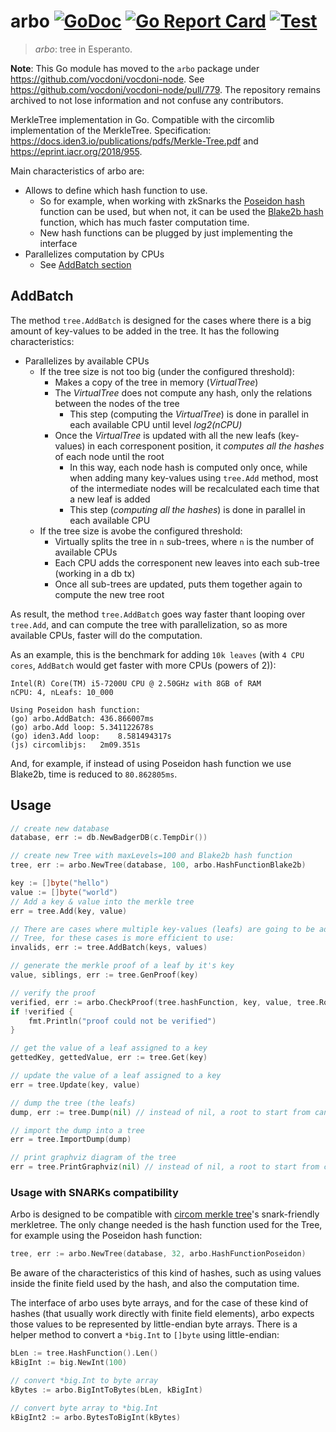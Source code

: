 # arbo [![GoDoc](https://godoc.org/github.com/vocdoni/arbo?status.svg)](https://godoc.org/github.com/vocdoni/arbo) [![Go Report Card](https://goreportcard.com/badge/github.com/vocdoni/arbo)](https://goreportcard.com/report/github.com/vocdoni/arbo) [![Test](https://github.com/vocdoni/arbo/workflows/Test/badge.svg)](https://github.com/vocdoni/arbo/actions?query=workflow%3ATest)

> *arbo*: tree in Esperanto.

**Note**: This Go module has moved to the `arbo` package under https://github.com/vocdoni/vocdoni-node. See https://github.com/vocdoni/vocdoni-node/pull/779. The repository remains archived to not lose information and not confuse any contributors.

MerkleTree implementation in Go. Compatible with the circomlib implementation of
the MerkleTree. Specification: https://docs.iden3.io/publications/pdfs/Merkle-Tree.pdf and https://eprint.iacr.org/2018/955.

Main characteristics of arbo are:
- Allows to define which hash function to use.
	- So for example, when working with zkSnarks the [Poseidon hash](https://eprint.iacr.org/2019/458.pdf) function can be used, but when not, it can be used the [Blake2b hash](https://www.blake2.net/blake2.pdf) function, which has much faster computation time.
	- New hash functions can be plugged by just implementing the interface
- Parallelizes computation by CPUs
	- See [AddBatch section](https://github.com/vocdoni/arbo#addbatch)

## AddBatch
The method `tree.AddBatch` is designed for the cases where there is a big amount of key-values to be added in the tree. It has the following characteristics:
- Parallelizes by available CPUs
	- If the tree size is not too big (under the configured threshold):
		- Makes a copy of the tree in memory (*VirtualTree*)
		- The *VirtualTree* does not compute any hash, only the relations between the nodes of the tree
			- This step (computing the *VirtualTree*) is done in parallel in each available CPU until level *log2(nCPU)*
		- Once the *VirtualTree* is updated with all the new leafs (key-values) in each corresponent position, it *computes all the hashes* of each node until the root
			- In this way, each node hash is computed only once, while when adding many key-values using `tree.Add` method, most of the intermediate nodes will be recalculated each time that a new leaf is added
			- This step (*computing all the hashes*) is done in parallel in each available CPU
	- If the tree size is avobe the configured threshold:
		- Virtually splits the tree in `n` sub-trees, where `n` is the number of available CPUs
		- Each CPU adds the corresponent new leaves into each sub-tree (working in a db tx)
		- Once all sub-trees are updated, puts them together again to compute the new tree root

As result, the method `tree.AddBatch` goes way faster thant looping over `tree.Add`, and can compute the tree with parallelization, so as more available CPUs, faster will do the computation.

As an example, this is the benchmark for adding `10k leaves` (with `4 CPU cores`, `AddBatch` would get faster with more CPUs (powers of 2)):
```
Intel(R) Core(TM) i5-7200U CPU @ 2.50GHz with 8GB of RAM
nCPU: 4, nLeafs: 10_000

Using Poseidon hash function:
(go) arbo.AddBatch:	436.866007ms
(go) arbo.Add loop:	5.341122678s
(go) iden3.Add loop:	8.581494317s
(js) circomlibjs:	2m09.351s
```
And, for example, if instead of using Poseidon hash function we use Blake2b, time is reduced to `80.862805ms`.

## Usage

```go
// create new database
database, err := db.NewBadgerDB(c.TempDir())

// create new Tree with maxLevels=100 and Blake2b hash function
tree, err := arbo.NewTree(database, 100, arbo.HashFunctionBlake2b)

key := []byte("hello")
value := []byte("world")
// Add a key & value into the merkle tree
err = tree.Add(key, value)

// There are cases where multiple key-values (leafs) are going to be added to a
// Tree, for these cases is more efficient to use:
invalids, err := tree.AddBatch(keys, values)

// generate the merkle proof of a leaf by it's key
value, siblings, err := tree.GenProof(key)

// verify the proof
verified, err := arbo.CheckProof(tree.hashFunction, key, value, tree.Root(), siblings)
if !verified {
	fmt.Println("proof could not be verified")
}

// get the value of a leaf assigned to a key
gettedKey, gettedValue, err := tree.Get(key)

// update the value of a leaf assigned to a key
err = tree.Update(key, value)

// dump the tree (the leafs)
dump, err := tree.Dump(nil) // instead of nil, a root to start from can be used

// import the dump into a tree
err = tree.ImportDump(dump)

// print graphviz diagram of the tree
err = tree.PrintGraphviz(nil) // instead of nil, a root to start from can be used
```

### Usage with SNARKs compatibility
Arbo is designed to be compatible with [circom merkle
tree](https://github.com/iden3/circomlib/tree/master/circuits/smt)'s
snark-friendly merkletree.
The only change needed is the hash function used for the Tree, for example using
the Poseidon hash function:
```go
tree, err := arbo.NewTree(database, 32, arbo.HashFunctionPoseidon)
```
Be aware of the characteristics of this kind of hashes, such as using values
inside the finite field used by the hash, and also the computation time.

The interface of arbo uses byte arrays, and for the case of these kind of hashes
(that usually work directly with finite field elements), arbo expects those
values to be represented by little-endian byte arrays. There is a helper method
to convert a `*big.Int` to `[]byte` using little-endian:
```go
bLen := tree.HashFunction().Len()
kBigInt := big.NewInt(100)

// convert *big.Int to byte array
kBytes := arbo.BigIntToBytes(bLen, kBigInt)

// convert byte array to *big.Int
kBigInt2 := arbo.BytesToBigInt(kBytes)
```
